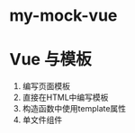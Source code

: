 # my-mock-vue

# Vue 与模板
1. 编写页面模板
  1. 直接在HTML中编写模板
  2. 构造函数中使用template属性
  3. 单文件组件<template>
2. 创建Vue实例
3. 将Vue挂载到DOM中

# 数据驱动模型
Vue的执行流程: 字符串模板 -> AST -> VNode -> 真正DOM
1. 获得模板
2. 生成抽象语法树 AST
3. 利用Vue构造函数中提供的数据来替换模板中的数据，得到新的元素
4. 将新的元素替换页面中的模板
其中最消耗性能的是：模板 -> AST 这一阶段

# 虚拟DOM(提高性能)
目标：
1. 将真实DOM转换为虚拟DOM
2. 将虚拟DOM转换为真实DOM
思路：与深拷贝类似

# 对于内置标签和自定义标签的处理
内置标签如：div,span,p 等等；
自定义标签就是vue组件。
因此需要一个函数，来判断是否是内置标签。
若写成：
```javascript
const HTMLTags = 'div,span,p'.split(',')
function isHTMLTag(tagName) {
  return HTMLTags.includes(tagName);
}
```
则会造成，每次遇到一个标签，都会去遍历tags数组，大大降低性能。
因此，可以采用柯里化和闭包的思想，将tags数组转换成对象:
```javascript
const HTMLTags = 'div,span,p'
function makeMap(tagsStr) {
  const map = Object.create(null);
  const list = tagsStr.split(',');
  list.forEach(tag => {
    map[tag] = true;
  })
  return function(tagName) {
    return map[tagName.toLowerCase()];
  }
}
const isHTMLTag = makeMap(HTMLTags);
isHTMLTag('div'); // true
```